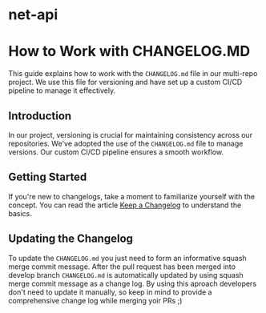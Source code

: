 # net-api

# How to Work with CHANGELOG.MD
This guide explains how to work with the `CHANGELOG.md` file in our multi-repo project. We use this file for versioning and have set up a custom CI/CD pipeline to manage it effectively.

## Introduction
In our project, versioning is crucial for maintaining consistency across our repositories. We've adopted the use of the `CHANGELOG.md` file to manage versions. Our custom CI/CD pipeline ensures a smooth workflow.

## Getting Started
If you're new to changelogs, take a moment to familiarize yourself with the concept. You can read the article [Keep a Changelog](https://keepachangelog.com/en/1.1.0/) to understand the basics.

## Updating the Changelog
To update the `CHANGELOG.md` you just need to form an informative squash merge commit message. After the pull request has been merged into develop branch `CHANGELOG.md` is automatically updated by using squash merge commit message as a change log. By using this aproach developers don't need to update it manually, so keep in mind to provide a comprehensive change log while merging yoir PRs ;)
